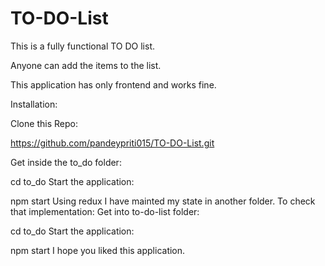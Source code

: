 # TO-DO-List

This is a fully functional TO DO list.

Anyone can add the items to the list.

This application has only frontend and works fine.

Installation:

Clone this Repo:

https://github.com/pandeypriti015/TO-DO-List.git

Get inside the to_do folder:

cd to_do
Start the application:

npm start
Using redux I have mainted my state in another folder. To check that implementation: Get into to-do-list folder:

cd to_do
Start the application:

npm start
I hope you liked this application.


